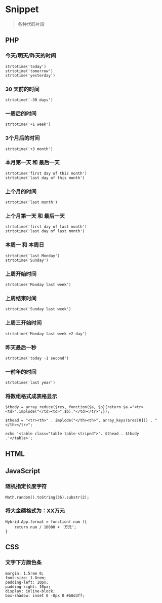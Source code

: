 # Snippet

> 各种代码片段

## PHP

### 今天/明天/昨天的时间
	strtotime('today')
	strtotime('tomorrow')
	strtotime('yesterday')

### 30 天前的时间
	strtotime('-30 days')

### 一周后的时间
	strtotime('+1 week')

### 3个月后的时间
	strtotime('+3 month')

### 本月第一天 和 最后一天
	strtotime('first day of this month')
	strtotime('last day of this month')

### 上个月的时间
	strtotime('last month')
	
### 上个月第一天 和 最后一天
	strtotime('first day of last month')
	strtotime('last day of last month')

### 本周一 和 本周日
	strtotime('last Monday')
	strtotime('Sunday')

### 上周开始时间
	strtotime('Monday last week')

### 上周结束时间
	strtotime('Sunday last week')

### 上周三开始时间
	strtotime('Monday last week +2 day')

### 昨天最后一秒
	strtotime('today -1 second')

### 一前年的时间
	strtotime('last year')
	
### 将数组格式成表格显示
	$tbody = array_reduce($res, function($a, $b){return $a.="<tr><td>".implode("</td><td>",$b)."</td></tr>";});

	$thead = "<tr><th>" . implode("</th><th>", array_keys($res[0])) . "</th></tr>";

	echo '<table class="table table-striped">'. $thead . $tbody .'</table>';
	

	
## HTML
	
## JavaScript

### 随机指定长度字符

	Math.random().toString(36).substr(2);
	
### 将大金额格式为：XX万元

	Hybrid.App.format = function( num ){
		return num / 10000 + '万元';
	}

## CSS

### 文字下方颜色条

	margin: 1.5rem 0;
    font-size: 1.8rem;
    padding-left: 10px;
    padding-right: 10px;
    display: inline-block;
    box-shadow: inset 0 -8px 0 #b0d3ff;



